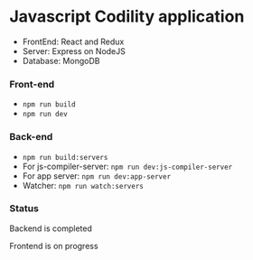 Javascript Codility application
============================

* FrontEnd: React and Redux
* Server: Express on NodeJS
* Database: MongoDB

### Front-end

* `npm run build`
* `npm run dev`

### Back-end

* `npm run build:servers`
* For js-compiler-server: `npm run dev:js-compiler-server`
* For app server: `npm run dev:app-server`
* Watcher: `npm run watch:servers`


### Status
Backend is completed 

Frontend is on progress
